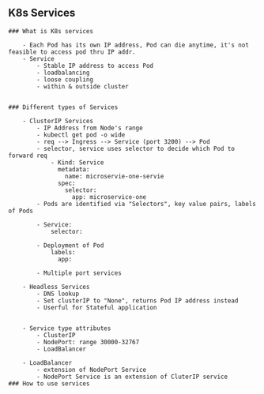 ## K8s Services

    ### What is K8s services
   
        - Each Pod has its own IP address, Pod can die anytime, it's not feasible to access pod thru IP addr.
        - Service 
            - Stable IP address to access Pod
            - loadbalancing 
            - loose coupling
            - within & outside cluster 

         
    ### Different types of Services

        - ClusterIP Services
            - IP Address from Node's range
            - kubectl get pod -o wide 
            - req --> Ingress --> Service (port 3200) --> Pod
            - selector, service uses selector to decide which Pod to forward req
                - Kind: Service
                  metadata:
                    name: microservie-one-servie
                  spec:
                    selector:
                      app: microservice-one
            - Pods are identified via "Selectors", key value pairs, labels of Pods

            - Service:
                selector:

            - Deployment of Pod
                labels:
                  app:

            - Multiple port services 
        
        - Headless Services
            - DNS lookup 
            - Set clusterIP to "None", returns Pod IP address instead
            - Userful for Stateful application 
            

        - Service type attributes 
            - ClusterIP
            - NodePort: range 30000-32767
            - LoadBalancer

        - LoadBalancer
            - extension of NodePort Service
            - NodePort Service is an extension of CluterIP service
    ### How to use services 

            
